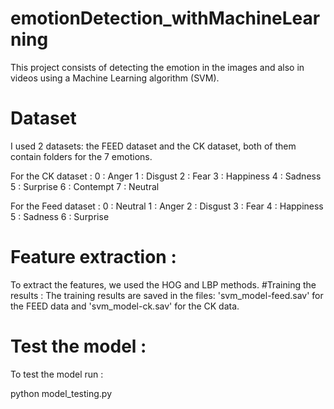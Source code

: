 # emotionDetection_withMachineLearning

This project consists of detecting the emotion in the images and also in videos using a Machine Learning algorithm (SVM).

# Dataset

I used 2 datasets: the FEED dataset and the CK dataset, both of them contain folders for the 7 emotions.

For the CK dataset :
0 : Anger
1 : Disgust
2 : Fear
3 : Happiness
4 : Sadness
5 : Surprise
6 : Contempt
7 : Neutral

For the Feed dataset :
0 : Neutral
1 : Anger
2 : Disgust
3 : Fear
4 : Happiness
5 : Sadness
6 : Surprise

# Feature extraction : 
To extract the features, we used the HOG and LBP methods.
#Training the results : 
The training results are saved in the files: 'svm_model-feed.sav' for the FEED data and 'svm_model-ck.sav' for the CK data.
# Test the model :
To test the model run : 

python model_testing.py
